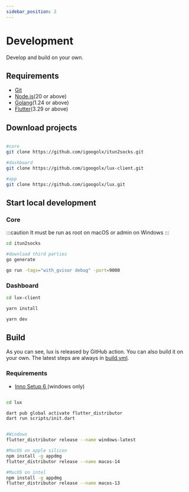 ```yaml
---
sidebar_position: 2
---
```


# Development

Develop and build on your own.

## Requirements

* [Git](https://git-scm.com/downloads)
* [Node.js](https://nodejs.org/en)(20 or above)
* [Golang](https://go.dev/)(1.24 or above)
* [Flutter](https://flutter.dev/)(3.29 or above)


## Download projects

```sh

#core
git clone https://github.com/igoogolx/itun2socks.git

#dashboard
git clone https://github.com/igoogolx/lux-client.git

#app
git clone https://github.com/igoogolx/lux.git

```

## Start local development

### Core
:::caution
It must be run as root on macOS or admin on Windows
:::


```sh
cd itun2socks

#download third parties
go generate

go run -tags="with_gvisor debug" -port=9000
```

### Dashboard

```sh
cd lux-client

yarn install

yarn dev
```



## Build

As you can see, lux is released by GitHub action. You can also build it on your own.
The latest steps are always in [build.yml](https://github.com/igoogolx/lux/blob/main/.github/workflows/build.yml).


### Requirements

* [Inno Setup 6 ](https://jrsoftware.org/isinfo.php) (windows only)


```sh

cd lux

dart pub global activate flutter_distributor
dart run scripts/init.dart


#Windows
flutter_distributor release --name windows-latest

#MacOS on apple silicon
npm install -g appdmg
flutter_distributor release --name macos-14

#MacOS on intel
npm install -g appdmg
flutter_distributor release --name macos-13
```



